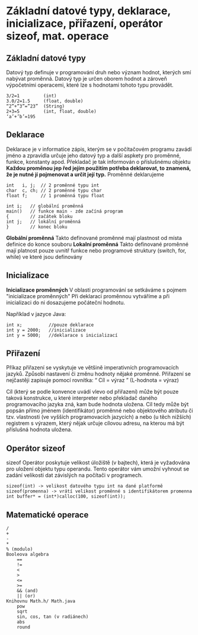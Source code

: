 # Základní datové typy, deklarace, inicializace, přiřazení, operátor sizeof, mat. operace
## Základní datové typy
Datový typ definuje v programování druh nebo význam hodnot, kterých smí nabývat proměnná. Datový typ je určen oborem hodnot a zároveň výpočetními operacemi, které lze s hodnotami tohoto typu provádět.

    3/2=1         (int)
    3.0/2=1.5     (float, double)
    “2”+”3”=”23”  (String)
    2+3=5         (int, float, double)
    ‘a’+’b’=195

## Deklarace
Deklarace je v informatice zápis, kterým se v počítačovém programu zavádí jméno a zpravidla určuje jeho datový typ a další aspkety pro proměnné, funkce, konstanty apod. Překladač je tak informován o příslušnému objektu
**Každou proměnou jep řed jejím použitím potřeba deklarovat, to znamená, že je nutné jí pojmenovat a určit její typ.**
Proměnné deklarujeme

    int   i, j;  // 2 proměnné typu int
    char  c, ch; // 2 proměnné typu char
    float f;     // 1 proměnná typu float

    int i;   // globální proměnná
    main()   // funkce main - zde začíná program
    {        // začátek bloku
    int j;   // lokální proměnná
    }        // konec bloku

**Globální proměnná**
Takto definované proměnné mají plastnost od místa definice do konce souboru
**Lokalní proměnná**
Takto definované proměnné mají platnost pouze uvnitř funkce nebo programové struktury (switch, for, while) ve které jsou definovány

## Inicializace
**Inicializace proměnných**
V oblasti programování se setkáváme s pojmem "inicializace proměnných"
Při deklaraci proměnnou vytváříme a při inicializaci do ni dosazujeme počáteční hodnotu.

Například v jazyce Java:

    int x;          //pouze deklarace
    int y = 2000;   //inicializace
    int y = 5000;   //deklarace s inicializací

## Přiřazení
Příkaz přiřazení se vyskytuje ve většině imperativních programovacích jazyků. Způsobí nastavení či změnu hodnoty nějaké proměnné.
Přiřazení se nejčastěji zapisuje pomocí rovnítka: “ Cíl = výraz ” (L-hodnota = výraz)

Cíl (který se podle konvence uvádí vlevo od přiřazení) může být pouze taková konstrukce, u které interpreter nebo překladač daného programovacího jazyka zná, kam bude hodnota uložena. Cíl tedy může být popsán přímo jménem (identifikátor) proměnné nebo objektového atributu či tzv. vlastnosti (ve vyšších programovacích jazycích) a nebo (u těch nižších) registrem s výrazem, který nějak určuje cílovou adresu, na kterou má být příslušná hodnota uložena.

## Operátor sizeof
sizeof Operátor poskytuje velikost úložiště (v bajtech), která je vyžadována pro uložení objektu typu operandu. Tento operátor vám umožní vyhnout se zadání velikosti dat závislých na počítači v programech.

    sizeof(int) -> velikost datového typu int na dané platformě
    sizeof(promenna) -> vrátí velikost proměnné s identifikátorem promenna
    int buffer* = (int*)calloc(100, sizeof(int));

## Matematické operace

  	/
  	+
  	-
  	*
  	% (modulo)
    Booleova algebra
    	==
    	!=
    	<
    	>
    	<=
    	>=
    	&& (and)
    	|| (or)
    Knihovnu Math.h/ Math.java
    	pow
    	sqrt
    	sin, cos, tan (v radiánech)
    	abs
    	round
